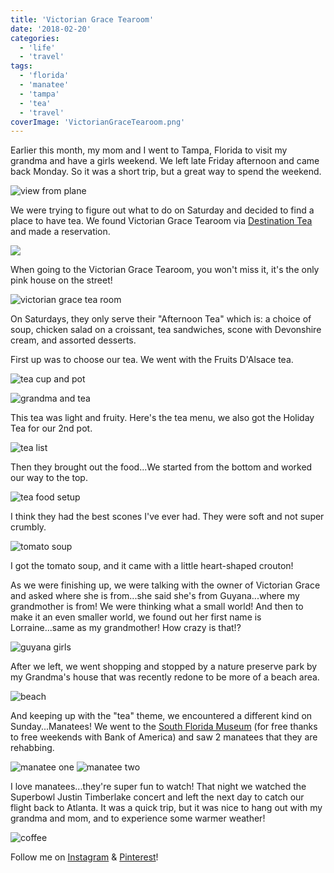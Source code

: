 ```yaml
---
title: 'Victorian Grace Tearoom'
date: '2018-02-20'
categories:
  - 'life'
  - 'travel'
tags:
  - 'florida'
  - 'manatee'
  - 'tampa'
  - 'tea'
  - 'travel'
coverImage: 'VictorianGraceTearoom.png'
---
```


Earlier this month, my mom and I went to Tampa, Florida to visit my grandma and have a girls weekend. We left late Friday afternoon and came back Monday. So it was a short trip, but a great way to spend the weekend.

![view from plane](images/planeTampa-1-1024x768.jpg)

We were trying to figure out what to do on Saturday and decided to find a place to have tea. We found Victorian Grace Tearoom via [Destination Tea](https://destinationtea.com/) and made a reservation.

![](images/VictorianGraceTearoom-683x1024.png)

When going to the Victorian Grace Tearoom, you won't miss it, it's the only pink house on the street!

![victorian grace tea room](images/victoriangrace-1024x768.jpg)

On Saturdays, they only serve their "Afternoon Tea" which is: a choice of soup, chicken salad on a croissant, tea sandwiches, scone with Devonshire cream, and assorted desserts.

First up was to choose our tea. We went with the Fruits D'Alsace tea.

![tea cup and pot](images/teaandteapot-768x1024.jpg)

![grandma and tea](images/grandmatea-768x1024.jpg)

This tea was light and fruity. Here's the tea menu, we also got the Holiday Tea for our 2nd pot.

![tea list](images/tealist-1024x848.jpg)

Then they brought out the food...We started from the bottom and worked our way to the top.

![tea food setup](images/teatime1-768x1024.jpg)

I think they had the best scones I've ever had. They were soft and not super crumbly.

![tomato soup](images/soup-768x1024.jpg)

I got the tomato soup, and it came with a little heart-shaped crouton!

As we were finishing up, we were talking with the owner of Victorian Grace and asked where she is from...she said she's from Guyana...where my grandmother is from! We were thinking what a small world! And then to make it an even smaller world, we found out her first name is Lorraine...same as my grandmother! How crazy is that!?

![guyana girls](images/guyanagirls-768x1024.jpg)

After we left, we went shopping and stopped by a nature preserve park by my Grandma's house that was recently redone to be more of a beach area.

![beach](images/beach-1024x768.jpg)

And keeping up with the "tea" theme, we encountered a different kind on Sunday...Manatees! We went to the [South Florida Museum](https://bishopscience.org/) (for free thanks to free weekends with Bank of America) and saw 2 manatees that they are rehabbing.

![manatee one](images/manatee-576x1024.jpg) ![manatee two](images/manatee2-768x1024.jpg)

I love manatees...they're super fun to watch! That night we watched the Superbowl Justin Timberlake concert and left the next day to catch our flight back to Atlanta. It was a quick trip, but it was nice to hang out with my grandma and mom, and to experience some warmer weather!

![coffee](images/coffee-616x1024.jpg)

Follow me on [Instagram](https://www.instagram.com/klgh.js/) & [Pinterest](https://www.pinterest.com/kaleighscruggs/)!
